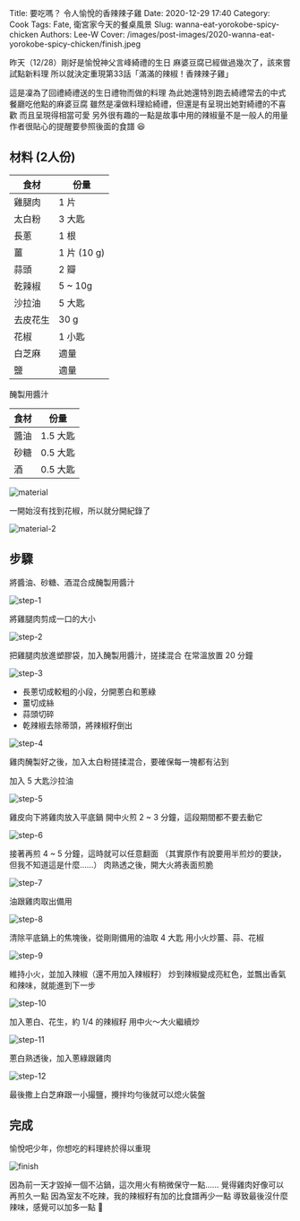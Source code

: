 Title: 要吃嗎？ 令人愉悅的香辣辣子雞
Date: 2020-12-29 17:40
Category: Cook
Tags: Fate, 衛宮家今天的餐桌風景
Slug: wanna-eat-yorokobe-spicy-chicken
Authors: Lee-W
Cover: /images/post-images/2020-wanna-eat-yorokobe-spicy-chicken/finish.jpeg

昨天（12/28）剛好是愉悅神父言峰綺禮的生日
麻婆豆腐已經做過幾次了，該來嘗試點新料理
所以就決定重現第33話「滿滿的辣椒！香辣辣子雞」

<!--more-->

這是凜為了回禮綺禮送的生日禮物而做的料理
為此她還特別跑去綺禮常去的中式餐廳吃他點的麻婆豆腐
雖然是凜做料理給綺禮，但還是有呈現出她對綺禮的不喜歡
而且呈現得相當可愛
另外很有趣的一點是故事中用的辣椒量不是一般人的用量
作者很貼心的提醒要參照後面的食譜 😆

## 材料 (2人份)

| 食材 | 份量 |
|---|---|
| 雞腿肉 | 1 片 |
| 太白粉 | 3 大匙 |
| 長蔥 | 1 根 |
| 薑 | 1 片 (10 g) |
| 蒜頭 | 2 瓣 |
| 乾辣椒 | 5 ~ 10g |
| 沙拉油 | 5 大匙 |
| 去皮花生 | 30 g |
| 花椒 | 1 小匙 |
| 白芝麻 | 適量 |
| 鹽 | 適量 |

醃製用醬汁

| 食材 | 份量 |
|---|---|
| 醬油 | 1.5 大匙 |
| 砂糖 | 0.5 大匙 |
| 酒 | 0.5 大匙 |

![material]({static}/images/post-images/2020-wanna-eat-yorokobe-spicy-chicken/material.jpeg)

一開始沒有找到花椒，所以就分開紀錄了

![material-2]({static}/images/post-images/2020-wanna-eat-yorokobe-spicy-chicken/material-2.jpeg)

## 步驟
將醬油、砂糖、酒混合成醃製用醬汁

![step-1]({static}/images/post-images/2020-wanna-eat-yorokobe-spicy-chicken/step-1.jpeg)

將雞腿肉剪成一口的大小

![step-2]({static}/images/post-images/2020-wanna-eat-yorokobe-spicy-chicken/step-2.jpeg)

把雞腿肉放進塑膠袋，加入醃製用醬汁，搓揉混合
在常溫放置 20 分鐘

![step-3]({static}/images/post-images/2020-wanna-eat-yorokobe-spicy-chicken/step-3.jpeg)

* 長蔥切成較粗的小段，分開蔥白和蔥綠
* 薑切成絲
* 蒜頭切碎
* 乾辣椒去除蒂頭，將辣椒籽倒出

![step-4]({static}/images/post-images/2020-wanna-eat-yorokobe-spicy-chicken/step-4.jpeg)

雞肉醃製好之後，加入太白粉搓揉混合，要確保每一塊都有沾到

加入 5 大匙沙拉油

![step-5]({static}/images/post-images/2020-wanna-eat-yorokobe-spicy-chicken/step-5.jpeg)

雞皮向下將雞肉放入平底鍋
開中火煎 2 ~ 3 分鐘，這段期間都不要去動它

![step-6]({static}/images/post-images/2020-wanna-eat-yorokobe-spicy-chicken/step-6.jpeg)

接著再煎 4 ~ 5 分鐘，這時就可以任意翻面
（其實原作有說要用半煎炒的要訣，但我不知道這是什麼......）
肉熟透之後，開大火將表面煎脆

![step-7]({static}/images/post-images/2020-wanna-eat-yorokobe-spicy-chicken/step-7.jpeg)

油跟雞肉取出備用

![step-8]({static}/images/post-images/2020-wanna-eat-yorokobe-spicy-chicken/step-8.jpeg)

清除平底鍋上的焦塊後，從剛剛備用的油取 4 大匙
用小火炒薑、蒜、花椒

![step-9]({static}/images/post-images/2020-wanna-eat-yorokobe-spicy-chicken/step-9.jpeg)

維持小火，並加入辣椒（還不用加入辣椒籽）
炒到辣椒變成亮紅色，並飄出香氣和辣味，就能進到下一步

![step-10]({static}/images/post-images/2020-wanna-eat-yorokobe-spicy-chicken/step-10.jpeg)

加入蔥白、花生，約 1/4 的辣椒籽
用中火～大火繼續炒

![step-11]({static}/images/post-images/2020-wanna-eat-yorokobe-spicy-chicken/step-11.jpeg)

蔥白熟透後，加入蔥綠跟雞肉

![step-12]({static}/images/post-images/2020-wanna-eat-yorokobe-spicy-chicken/step-12.jpeg)

最後撒上白芝麻跟一小撮鹽，攪拌均勻後就可以熄火裝盤

## 完成
愉悅吧少年，你想吃的料理終於得以重現

![finish]({static}/images/post-images/2020-wanna-eat-yorokobe-spicy-chicken/finish.jpeg)

因為前一天才毀掉一個不沾鍋，這次用火有稍微保守一點......
覺得雞肉好像可以再煎久一點
因為室友不吃辣，我的辣椒籽有加的比食譜再少一點
導致最後沒什麼辣味，感覺可以加多一點 🤔
